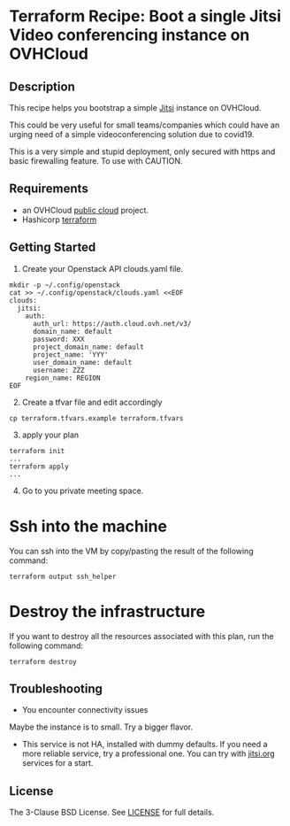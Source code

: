 # Terraform Recipe: Boot a single Jitsi Video conferencing instance on OVHCloud

## Description

This recipe helps you bootstrap a simple [Jitsi](https://jitsi.org) instance on 
OVHCloud.

This could be very useful for small teams/companies which could have an 
urging need of a simple videoconferencing solution due to covid19.

This is a very simple and stupid deployment, only secured with https and basic firewalling
feature. To use with CAUTION.

## Requirements

- an OVHCloud [public cloud](https://www.ovhcloud.com/fr/public-cloud) project.
- Hashicorp [terraform](https://www.terraform.io) 

## Getting Started

1. Create your Openstack API clouds.yaml file.

```
mkdir -p ~/.config/openstack
cat >> ~/.config/openstack/clouds.yaml <<EOF
clouds:
  jitsi:
    auth:
      auth_url: https://auth.cloud.ovh.net/v3/
      domain_name: default
      password: XXX
      project_domain_name: default
      project_name: 'YYY'
      user_domain_name: default
      username: ZZZ
    region_name: REGION
EOF
```

2. Create a tfvar file and edit accordingly

```
cp terraform.tfvars.example terraform.tfvars

```

3. apply your plan

```
terraform init
...
terraform apply
...

```

4. Go to you private meeting space.

# Ssh into the machine

You can ssh into the VM by copy/pasting the result of the following command:

```
terraform output ssh_helper
```

# Destroy the infrastructure

If you want to destroy all the resources associated with this plan, run the following
command: 

```
terraform destroy
```

## Troubleshooting

- You encounter connectivity issues

Maybe the instance is to small. Try a bigger flavor.

- This service is not HA, installed with dummy defaults. If you need 
a more reliable service, try a professional one. You can try
with [jitsi.org](https://jitsi.org) services for a start.


## License

The 3-Clause BSD License. See [LICENSE](https://github.com/yanndegat/tf-ovh-jitsi/tree/master/LICENSE) for full details.
